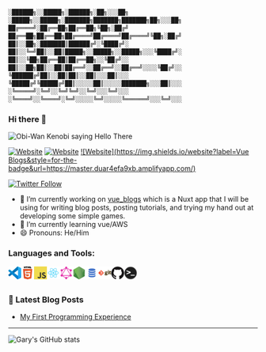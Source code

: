 ```
░██████╗░░█████╗░██████╗░██╗░░░██╗  ░█████╗░░█████╗░███████╗███████╗███████╗██╗░░░██╗
██╔════╝░██╔══██╗██╔══██╗╚██╗░██╔╝  ██╔══██╗██╔══██╗██╔════╝██╔════╝██╔════╝╚██╗░██╔╝
██║░░██╗░███████║██████╔╝░╚████╔╝░  ██║░░╚═╝██║░░██║█████╗░░█████╗░░█████╗░░░╚████╔╝░
██║░░╚██╗██╔══██║██╔══██╗░░╚██╔╝░░  ██║░░██╗██║░░██║██╔══╝░░██╔══╝░░██╔══╝░░░░╚██╔╝░░
╚██████╔╝██║░░██║██║░░██║░░░██║░░░  ╚█████╔╝╚█████╔╝██║░░░░░██║░░░░░███████╗░░░██║░░░
░╚═════╝░╚═╝░░╚═╝╚═╝░░╚═╝░░░╚═╝░░░  ░╚════╝░░╚════╝░╚═╝░░░░░╚═╝░░░░░╚══════╝░░░╚═╝░░░
```

### Hi there 👋

![Obi-Wan Kenobi saying Hello There](https://media.giphy.com/media/lIzAEoZEn571u/giphy.gif)

[![Website](https://img.shields.io/website?label=garycoffey.github.io&style=for-the-badge&url=https://garycoffey.github.io/)](https://garycoffey.github.io/)
[![Website](https://img.shields.io/website?label=Code-Platoon-Alumni-Association&style=for-the-badge&url=https://master.d2t3u4srvnanyn.amplifyapp.com/)](https://master.d2t3u4srvnanyn.amplifyapp.com/)
[![Website](https://img.shields.io/website?label=Vue Blogs&style=for-the-badge&url=https://master.duar4efa9xb.amplifyapp.com/)](https://master.duar4efa9xb.amplifyapp.com/)


[![Twitter Follow](https://img.shields.io/twitter/follow/garyjcoffey?color=1DA1F2&logo=twitter&style=for-the-badge)](https://twitter.com/intent/follow?original_referer=https%3A%2F%2Fgithub.com%2Fgaryjcoffey&screen_name=garyjcoffey)


- 🔭 I’m currently working on [vue_blogs](https://github.com/garyCoffey/vue_blogs) which is a Nuxt app that I will be using for writing blog posts, posting tutorials, and trying my hand out at developing some simple games.
- 🌱 I’m currently learning vue/AWS
- 😄 Pronouns: He/Him

### Languages and Tools:

<img align="left" alt="Visual Studio Code" width="26px" src="https://raw.githubusercontent.com/github/explore/80688e429a7d4ef2fca1e82350fe8e3517d3494d/topics/visual-studio-code/visual-studio-code.png" />

<img align="left" alt="HTML5" width="26px" src="https://raw.githubusercontent.com/github/explore/80688e429a7d4ef2fca1e82350fe8e3517d3494d/topics/html/html.png" />

<img align="left" alt="JavaScript" width="26px" src="https://raw.githubusercontent.com/github/explore/80688e429a7d4ef2fca1e82350fe8e3517d3494d/topics/javascript/javascript.png" />

<img align="left" alt="React" width="26px" src="https://raw.githubusercontent.com/github/explore/80688e429a7d4ef2fca1e82350fe8e3517d3494d/topics/react/react.png" />

<img align="left" alt="GraphQL" width="26px" src="https://raw.githubusercontent.com/github/explore/80688e429a7d4ef2fca1e82350fe8e3517d3494d/topics/graphql/graphql.png" />

<img align="left" alt="Node.js" width="26px" src="https://raw.githubusercontent.com/github/explore/80688e429a7d4ef2fca1e82350fe8e3517d3494d/topics/nodejs/nodejs.png" />

<img align="left" alt="SQL" width="26px" src="https://raw.githubusercontent.com/github/explore/80688e429a7d4ef2fca1e82350fe8e3517d3494d/topics/sql/sql.png" />

<img align="left" alt="Git" width="26px" src="https://raw.githubusercontent.com/github/explore/80688e429a7d4ef2fca1e82350fe8e3517d3494d/topics/git/git.png" />

<img align="left" alt="GitHub" width="26px" src="https://raw.githubusercontent.com/github/explore/78df643247d429f6cc873026c0622819ad797942/topics/github/github.png" />

<img align="left" alt="Terminal" width="26px" src="https://raw.githubusercontent.com/github/explore/80688e429a7d4ef2fca1e82350fe8e3517d3494d/topics/terminal/terminal.png" />

<br />
<br />

### 📕 Latest Blog Posts

<!-- BLOG-POST-LIST:START -->
- [My First Programming Experience](https://garyjcoffey.medium.com/my-first-programming-experience-65ad89b8cad7?source=rss-30012cd9aca4------2)
<!-- BLOG-POST-LIST:END -->

---

<!-- <details>
  <summary>:zap: Recent GitHub Activity</summary>

<!--START_SECTION:activity-->
<!--END_SECTION:activity-->

![Gary's GitHub stats](https://github-readme-stats.vercel.app/api?username=garyCoffey&show_icons=true&theme=radical)

